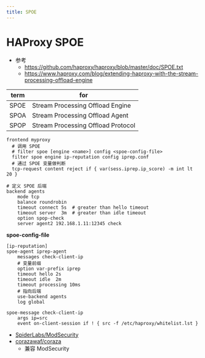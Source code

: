 ```yaml
---
title: SPOE
---
```


# HAProxy SPOE

- 参考
  - https://github.com/haproxy/haproxy/blob/master/doc/SPOE.txt
  - https://www.haproxy.com/blog/extending-haproxy-with-the-stream-processing-offload-engine

| term | for                                |
| ---- | ---------------------------------- |
| SPOE | Stream Processing Offload Engine   |
| SPOA | Stream Processing Offload Agent    |
| SPOP | Stream Processing Offload Protocol |

```
frontend myproxy
  # 调用 SPOE
  # filter spoe [engine <name>] config <spoe-config-file>
  filter spoe engine ip-reputation config iprep.conf
  # 通过 SPOE 变量做判断
  tcp-request content reject if { var(sess.iprep.ip_score) -m int lt 20 }

# 定义 SPOE 后端
backend agents
    mode tcp
    balance roundrobin
    timeout connect 5s  # greater than hello timeout
    timeout server  3m  # greater than idle timeout
    option spop-check
    server agent2 192.168.1.11:12345 check
```

**spoe-config-file**

```
[ip-reputation]
spoe-agent iprep-agent
    messages check-client-ip
    # 变量前缀
    option var-prefix iprep
    timeout hello 2s
    timeout idle  2m
    timeout processing 10ms
    # 指向后端
    use-backend agents
    log global

spoe-message check-client-ip
    args ip=src
    event on-client-session if ! { src -f /etc/haproxy/whitelist.lst }
```

- [SpiderLabs/ModSecurity](https://github.com/SpiderLabs/ModSecurity)
- [corazawaf/coraza](https://github.com/corazawaf/coraza)
  - 兼容 ModSecurity
